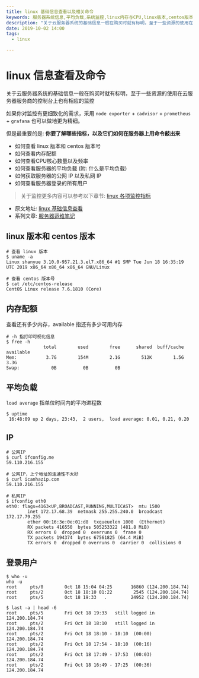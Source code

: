 ```yaml
---
title: linux 基础信息查看以及相关命令
keywords: 服务器系统信息,平均负载,系统监控,linux内存与CPU,linux版本,centos版本
description: "关于云服务器系统的基础信息一般在购买时就有标明，至于一些资源的使用在云服务器服务商的控制台上也有相应的监控，如果你对监控有更细致化的需求，采用 node exporter + cadvisor + prometheus + grafana 也可以做地更为精细。但是最重要的是: 你要了解哪些指标，以及它们如何在服务器上用命令敲出来"
date: 2019-10-02 14:00
tags:
  - linux

---
```


# linux 信息查看及命令

关于云服务器系统的基础信息一般在购买时就有标明，至于一些资源的使用在云服务器服务商的控制台上也有相应的监控

如果你对监控有更细致化的需求，采用 `node exporter` + `cadvisor` + `prometheus` + `grafana` 也可以做地更为精细。

但是最重要的是: **你要了解哪些指标，以及它们如何在服务器上用命令敲出来**

+ 如何查看 linux 版本和 centos 版本号
+ 如何查看内存配额
+ 如何查看CPU核心数量以及频率
+ 如何查看服务器的平均负载 (附: 什么是平均负载)
+ 如何获取服务器的公网 IP 以及私网 IP
+ 如何查看服务器登录的所有用户

> 关于监控更多内容可以参考以下章节: [linux 各项监控指标](https://shanyue.tech/op/linux-monitor)

<!--more-->

+ 原文地址: [linux 基础信息查看](https://shanyue.tech/op/system-info)
+ 系列文章: [服务器运维笔记](https://shanyue.tech/op/)

## linux 版本和 centos 版本

```shell
# 查看 linux 版本
$ uname -a
Linux shanyue 3.10.0-957.21.3.el7.x86_64 #1 SMP Tue Jun 18 16:35:19 UTC 2019 x86_64 x86_64 x86_64 GNU/Linux

# 查看 centos 版本号
$ cat /etc/centos-release
CentOS Linux release 7.6.1810 (Core)
```

## 内存配额

查看还有多少内存，available 指还有多少可用内存

```shell
# -h 指打印可视化信息
$ free -h
              total        used        free      shared  buff/cache   available
Mem:           3.7G        154M        2.1G        512K        1.5G        3.3G
Swap:            0B          0B          0B
```

## 平均负载

`load average` 指单位时间内的平均进程数

```shell
$ uptime
 16:48:09 up 2 days, 23:43,  2 users,  load average: 0.01, 0.21, 0.20
```

## IP

```shell
# 公网IP
$ curl ifconfig.me
59.110.216.155

# 公网IP，上个地址的连通性不太好
$ curl icanhazip.com
59.110.216.155

# 私网IP
$ ifconfig eth0
eth0: flags=4163<UP,BROADCAST,RUNNING,MULTICAST>  mtu 1500
        inet 172.17.68.39  netmask 255.255.240.0  broadcast 172.17.79.255
        ether 00:16:3e:0e:01:d8  txqueuelen 1000  (Ethernet)
        RX packets 416550  bytes 505253322 (481.8 MiB)
        RX errors 0  dropped 0  overruns 0  frame 0
        TX packets 194374  bytes 67561825 (64.4 MiB)
        TX errors 0  dropped 0 overruns 0  carrier 0  collisions 0
```

## 登录用户

```shell
$ who -u
who -u
root     pts/0        Oct 18 15:04 04:25       16860 (124.200.184.74)
root     pts/2        Oct 18 18:10 01:22        2545 (124.200.184.74)
root     pts/5        Oct 18 19:33   .         24952 (124.200.184.74)

$ last -a | head -6
root     pts/5        Fri Oct 18 19:33   still logged in    124.200.184.74
root     pts/2        Fri Oct 18 18:10   still logged in    124.200.184.74
root     pts/2        Fri Oct 18 18:10 - 18:10  (00:00)     124.200.184.74
root     pts/2        Fri Oct 18 17:54 - 18:10  (00:16)     124.200.184.74
root     pts/2        Fri Oct 18 17:49 - 17:53  (00:03)     124.200.184.74
root     pts/2        Fri Oct 18 16:49 - 17:25  (00:36)     124.200.184.74
```
